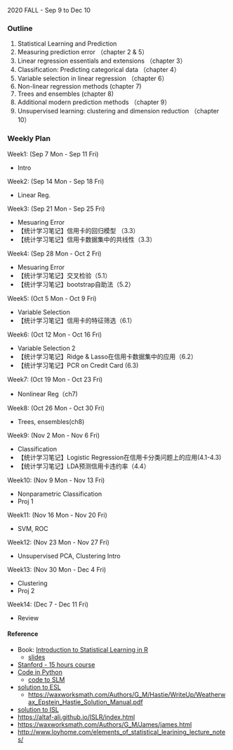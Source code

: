 2020 FALL - Sep 9 to Dec 10



### Outline
1. Statistical Learning and Prediction
2. Measuring prediction error  （chapter 2 & 5）
3. Linear regression essentials and extensions （chapter 3）
4. Classification: Predicting categorical data （chapter 4）
5. Variable selection in linear regression （chapter 6）
6. Non-linear regression methods (chapter 7)
7. Trees and ensembles (chapter 8)
8. Additional modern prediction methods （chapter 9）
9. Unsupervised learning: clustering and dimension reduction （chapter 10）

### Weekly Plan

Week1: (Sep 7 Mon - Sep 11 Fri)
- Intro  

Week2: (Sep 14 Mon - Sep 18 Fri)
- Linear Reg.  

Week3: (Sep 21 Mon - Sep 25 Fri)
- Mesuaring Error  
- 【统计学习笔记】信用卡的回归模型 （3.3）
- 【统计学习笔记】信用卡数据集中的共线性（3.3）

Week4: (Sep 28 Mon - Oct 2 Fri)
- Mesuaring Error   
- 【统计学习笔记】交叉检验（5.1）
- 【统计学习笔记】bootstrap自助法（5.2）

Week5: (Oct 5 Mon - Oct 9 Fri)
- Variable Selection  
- 【统计学习笔记】信用卡的特征筛选（6.1）  

Week6: (Oct 12 Mon - Oct 16 Fri)
- Variable Selection 2  
- 【统计学习笔记】Ridge & Lasso在信用卡数据集中的应用（6.2）
- 【统计学习笔记】PCR on Credit Card (6.3)  

Week7: (Oct 19 Mon - Oct 23 Fri)
- Nonlinear Reg（ch7)  

Week8: (Oct 26 Mon - Oct 30 Fri)
- Trees, ensembles(ch8)

Week9: (Nov 2 Mon - Nov 6 Fri)
- Classification  
- 【统计学习笔记】Logistic Regression在信用卡分类问题上的应用(4.1-4.3)
- 【统计学习笔记】LDA预测信用卡违约率（4.4）

Week10: (Nov 9 Mon - Nov 13 Fri)
- Nonparametric Classification
- Proj 1  

Week11: (Nov 16 Mon - Nov 20 Fri)
- SVM, ROC  

Week12: (Nov 23 Mon - Nov 27 Fri)
- Unsupervised PCA, Clustering Intro  

Week13: (Nov 30 Mon - Dec 4 Fri)
- Clustering
- Proj 2  

Week14: (Dec 7 - Dec 11 Fri)
- Review  

#### Reference
- Book: [Introduction to Statistical Learning in R](http://faculty.marshall.usc.edu/gareth-james/ISL/index.html)
  - [slides](http://rstudio-pubs-static.s3.amazonaws.com/359626_2b9afb36e956418b92a66f8068fa5d2b.html)
- [Stanford - 15 hours course](https://www.r-bloggers.com/in-depth-introduction-to-machine-learning-in-15-hours-of-expert-videos/)
- [Code in Python](https://github.com/gaufung/ISL)
  - [code to SLM](https://github.com/fengdu78/lihang-code)
- [solution to ESL](https://esl.hohoweiya.xyz/)
  - https://waxworksmath.com/Authors/G_M/Hastie/WriteUp/Weatherwax_Epstein_Hastie_Solution_Manual.pdf
- [solution to ISL](https://github.com/asadoughi/stat-learning)
- https://altaf-ali.github.io/ISLR/index.html
- https://waxworksmath.com/Authors/G_M/James/james.html
- http://www.loyhome.com/elements_of_statistical_learining_lecture_notes/
